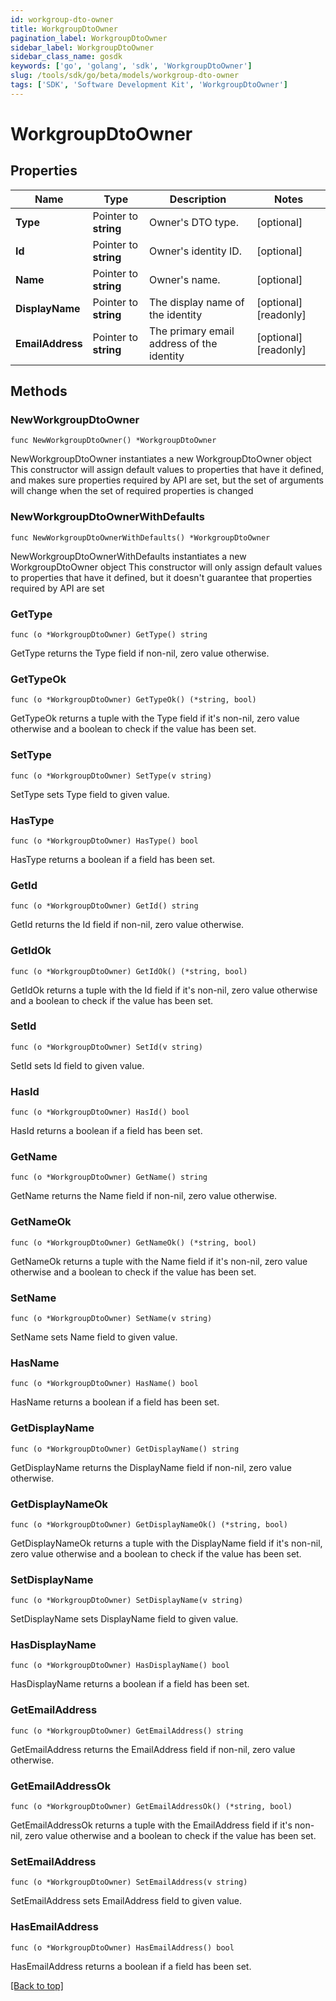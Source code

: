 ```yaml
---
id: workgroup-dto-owner
title: WorkgroupDtoOwner
pagination_label: WorkgroupDtoOwner
sidebar_label: WorkgroupDtoOwner
sidebar_class_name: gosdk
keywords: ['go', 'golang', 'sdk', 'WorkgroupDtoOwner'] 
slug: /tools/sdk/go/beta/models/workgroup-dto-owner
tags: ['SDK', 'Software Development Kit', 'WorkgroupDtoOwner']
---
```


# WorkgroupDtoOwner

## Properties

Name | Type | Description | Notes
------------ | ------------- | ------------- | -------------
**Type** |  Pointer to **string** | Owner&#39;s DTO type. | [optional] 
**Id** |  Pointer to **string** | Owner&#39;s identity ID. | [optional] 
**Name** |  Pointer to **string** | Owner&#39;s name. | [optional] 
**DisplayName** |  Pointer to **string** | The display name of the identity | [optional] [readonly] 
**EmailAddress** |  Pointer to **string** | The primary email address of the identity | [optional] [readonly] 

## Methods

### NewWorkgroupDtoOwner

`func NewWorkgroupDtoOwner() *WorkgroupDtoOwner`

NewWorkgroupDtoOwner instantiates a new WorkgroupDtoOwner object
This constructor will assign default values to properties that have it defined,
and makes sure properties required by API are set, but the set of arguments
will change when the set of required properties is changed

### NewWorkgroupDtoOwnerWithDefaults

`func NewWorkgroupDtoOwnerWithDefaults() *WorkgroupDtoOwner`

NewWorkgroupDtoOwnerWithDefaults instantiates a new WorkgroupDtoOwner object
This constructor will only assign default values to properties that have it defined,
but it doesn't guarantee that properties required by API are set

### GetType

`func (o *WorkgroupDtoOwner) GetType() string`

GetType returns the Type field if non-nil, zero value otherwise.

### GetTypeOk

`func (o *WorkgroupDtoOwner) GetTypeOk() (*string, bool)`

GetTypeOk returns a tuple with the Type field if it's non-nil, zero value otherwise
and a boolean to check if the value has been set.

### SetType

`func (o *WorkgroupDtoOwner) SetType(v string)`

SetType sets Type field to given value.

### HasType

`func (o *WorkgroupDtoOwner) HasType() bool`

HasType returns a boolean if a field has been set.

### GetId

`func (o *WorkgroupDtoOwner) GetId() string`

GetId returns the Id field if non-nil, zero value otherwise.

### GetIdOk

`func (o *WorkgroupDtoOwner) GetIdOk() (*string, bool)`

GetIdOk returns a tuple with the Id field if it's non-nil, zero value otherwise
and a boolean to check if the value has been set.

### SetId

`func (o *WorkgroupDtoOwner) SetId(v string)`

SetId sets Id field to given value.

### HasId

`func (o *WorkgroupDtoOwner) HasId() bool`

HasId returns a boolean if a field has been set.

### GetName

`func (o *WorkgroupDtoOwner) GetName() string`

GetName returns the Name field if non-nil, zero value otherwise.

### GetNameOk

`func (o *WorkgroupDtoOwner) GetNameOk() (*string, bool)`

GetNameOk returns a tuple with the Name field if it's non-nil, zero value otherwise
and a boolean to check if the value has been set.

### SetName

`func (o *WorkgroupDtoOwner) SetName(v string)`

SetName sets Name field to given value.

### HasName

`func (o *WorkgroupDtoOwner) HasName() bool`

HasName returns a boolean if a field has been set.

### GetDisplayName

`func (o *WorkgroupDtoOwner) GetDisplayName() string`

GetDisplayName returns the DisplayName field if non-nil, zero value otherwise.

### GetDisplayNameOk

`func (o *WorkgroupDtoOwner) GetDisplayNameOk() (*string, bool)`

GetDisplayNameOk returns a tuple with the DisplayName field if it's non-nil, zero value otherwise
and a boolean to check if the value has been set.

### SetDisplayName

`func (o *WorkgroupDtoOwner) SetDisplayName(v string)`

SetDisplayName sets DisplayName field to given value.

### HasDisplayName

`func (o *WorkgroupDtoOwner) HasDisplayName() bool`

HasDisplayName returns a boolean if a field has been set.

### GetEmailAddress

`func (o *WorkgroupDtoOwner) GetEmailAddress() string`

GetEmailAddress returns the EmailAddress field if non-nil, zero value otherwise.

### GetEmailAddressOk

`func (o *WorkgroupDtoOwner) GetEmailAddressOk() (*string, bool)`

GetEmailAddressOk returns a tuple with the EmailAddress field if it's non-nil, zero value otherwise
and a boolean to check if the value has been set.

### SetEmailAddress

`func (o *WorkgroupDtoOwner) SetEmailAddress(v string)`

SetEmailAddress sets EmailAddress field to given value.

### HasEmailAddress

`func (o *WorkgroupDtoOwner) HasEmailAddress() bool`

HasEmailAddress returns a boolean if a field has been set.


[[Back to top]](#) 


